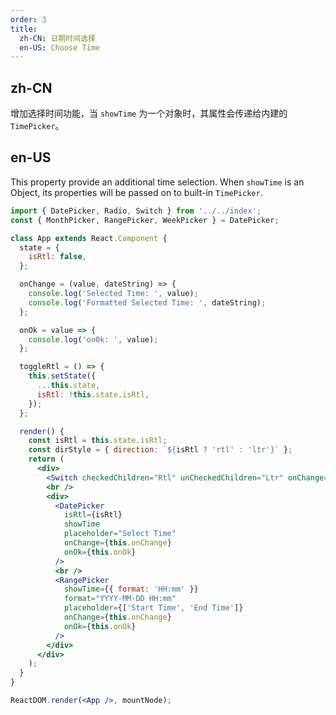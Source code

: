 ```yaml
---
order: 3
title:
  zh-CN: 日期时间选择
  en-US: Choose Time
---
```


## zh-CN

增加选择时间功能，当 `showTime` 为一个对象时，其属性会传递给内建的 `TimePicker`。

## en-US

This property provide an additional time selection. When `showTime` is an Object, its properties will be passed on to built-in `TimePicker`.

```jsx
import { DatePicker, Radio, Switch } from '../../index';
const { MonthPicker, RangePicker, WeekPicker } = DatePicker;

class App extends React.Component {
  state = {
    isRtl: false,
  };

  onChange = (value, dateString) => {
    console.log('Selected Time: ', value);
    console.log('Formatted Selected Time: ', dateString);
  };

  onOk = value => {
    console.log('onOk: ', value);
  };

  toggleRtl = () => {
    this.setState({
      ...this.state,
      isRtl: !this.state.isRtl,
    });
  };

  render() {
    const isRtl = this.state.isRtl;
    const dirStyle = { direction: `${isRtl ? 'rtl' : 'ltr'}` };
    return (
      <div>
        <Switch checkedChildren="Rtl" unCheckedChildren="Ltr" onChange={this.toggleRtl} />
        <br />
        <div>
          <DatePicker
            isRtl={isRtl}
            showTime
            placeholder="Select Time"
            onChange={this.onChange}
            onOk={this.onOk}
          />
          <br />
          <RangePicker
            showTime={{ format: 'HH:mm' }}
            format="YYYY-MM-DD HH:mm"
            placeholder={['Start Time', 'End Time']}
            onChange={this.onChange}
            onOk={this.onOk}
          />
        </div>
      </div>
    );
  }
}

ReactDOM.render(<App />, mountNode);
```
